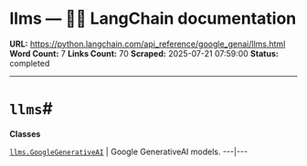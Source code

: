 # llms — 🦜🔗 LangChain  documentation

**URL:** https://python.langchain.com/api_reference/google_genai/llms.html
**Word Count:** 7
**Links Count:** 70
**Scraped:** 2025-07-21 07:59:00
**Status:** completed

---

# `llms`\#

**Classes**

[`llms.GoogleGenerativeAI`](https://python.langchain.com/api_reference/google_genai/llms/langchain_google_genai.llms.GoogleGenerativeAI.html#langchain_google_genai.llms.GoogleGenerativeAI "langchain_google_genai.llms.GoogleGenerativeAI") | Google GenerativeAI models.   ---|---